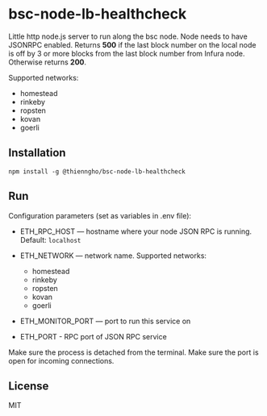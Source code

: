 # bsc-node-lb-healthcheck

Little http node.js server to run along the bsc node. Node needs to have JSONRPC enabled. Returns **500** if the last block number on the local node is off by 3 or more blocks from the last block number from Infura node. Otherwise returns **200**.

Supported networks:
  - homestead
  - rinkeby
  - ropsten
  - kovan
  - goerli

## Installation

```
npm install -g @thienngho/bsc-node-lb-healthcheck
```

## Run

Configuration parameters (set as variables in .env file):

- ETH_RPC_HOST — hostname where your node JSON RPC is running. Default: `localhost`

- ETH_NETWORK — network name. Supported networks:
  - homestead
  - rinkeby
  - ropsten
  - kovan
  - goerli

- ETH_MONITOR_PORT — port to run this service on
- ETH_PORT - RPC port of JSON RPC service


Make sure the process is detached from the terminal. Make sure the port is open for incoming connections.

## License

MIT

